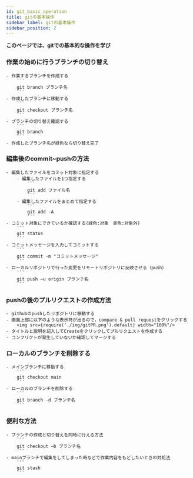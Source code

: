 ```yaml
---
id: git_basic_operation
title: gitの基本操作
sidebar_label: gitの基本操作
sidebar_position: 2
---
```

**このページでは、gitでの基本的な操作を学び**


### 作業の始めに行うブランチの切り替え
    - 作業するブランチを作成する
        ```
        git branch ブランチ名
        ```
    - 作成したブランチに移動する
        ```
        git checkout ブランチ名
        ``` 
    - ブランチの切り替え確認する
        ```
        git branch
        ```
    - 作成したブランチ名が緑色なら切り替え完了
### 編集後のcommit~pushの方法
    - 編集したファイルをコミット対象に指定する
        - 編集したファイルを1つ指定する
            ```
            git add ファイル名
            ```
        - 編集したファイルをまとめて指定する
            ```
            git add -A
            ```
    - コミット対象にできているか確認する(緑色:対象　赤色:対象外)
        ```
        git status
        ```
    - コミットメッセージを入力してコミットする
        ```
        git commit -m "コミットメッセージ"
        ```
    - ローカルリポジトリで行った変更をリモートリポジトリに反映させる（push）
        ```
        git push –u origin ブランチ名
        ```
### pushの後のプルリクエストの作成方法
    - githubのpushしたリポジトリに移動する
    - 画面上部に以下のような表示符が出るので，compare & pull requestをクリックする
        <img src={require('./img/gitPR.png').default} width="100%"/>
    - タイトルと説明を記入してCreateをクリックしてプルリクエストを作成する
    - コンフリクトが発生していないか確認してマージする

### ローカルのブランチを削除する
    - メインブランチに移動する
        ```
        git checkout main
        ```
    - ローカルのブランチを削除する
        ```
        git branch -d ブランチ名
        ```

### 便利な方法
    - ブランチの作成と切り替えを同時に行える方法
        ```
        git checkout –b ブランチ名
        ```
    - mainブランチで編集をしてしまった時などで作業内容をもどしたいときの対処法
        ```
        git stash
        ```